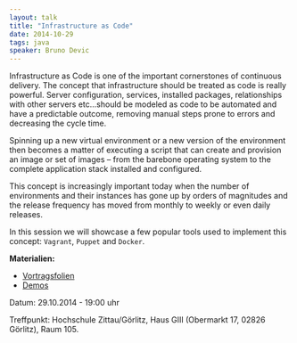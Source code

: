 ```yaml
---
layout: talk
title: "Infrastructure as Code"
date: 2014-10-29
tags: java
speaker: Bruno Devic
---
```


Infrastructure as Code is one of the important cornerstones of continuous delivery. The concept that infrastructure should be treated as code is really powerful. Server configuration, services, installed packages, relationships with other servers etc...should be modeled as code to be automated and have a predictable outcome, removing manual steps prone to errors and decreasing the cycle time.

Spinning up a new virtual environment or a new version of the environment then becomes a matter of executing a script that can create and provision an image or set of images – from the barebone operating system to the complete application stack installed and configured.

This concept is increasingly important today when the number of environments and their instances has gone up by orders of magnitudes and the release frequency has moved from monthly to weekly or even daily releases.

In this session we will showcase a few popular tools used to implement this concept: `Vagrant`, `Puppet` and `Docker`.

**Materialien:**

+ [Vortragsfolien](/downloads/infrastructure_as_code/slides-infrastructure-as-code.html)
+ [Demos](/downloads/infrastructure_as_code/infrastructure_as_code_demo.zip)


Datum: 29.10.2014 - 19:00 uhr

Treffpunkt: Hochschule Zittau/Görlitz, Haus GIII (Obermarkt 17, 02826 Görlitz), Raum 105.
